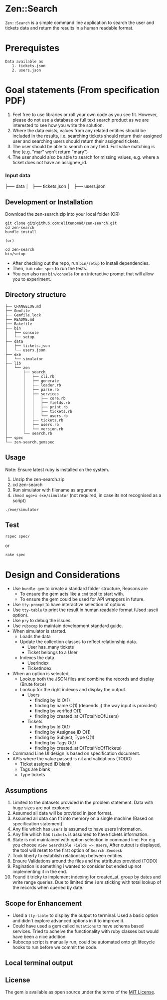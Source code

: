 # Zen::Search

`Zen::Search` is a simple command line application to search the user and tickets data and return the results in a human readable format.

# Prerequistes

    Data available as 
       1. tickets.json
       2. users.json

# Goal statements (From specification PDF)

   1. Feel free to use libraries or roll your own code as you see fit. However, please do not use a
    database or full text search product as we are interested to see how you write the solution.
   2. Where the data exists, values from any related entities should be included in the results, i.e.
    searching tickets should return their assigned user and searching users should return their assigned tickets.
   3. The user should be able to search on any field. Full value matching is fine (e.g. "mar" won't
    return "mary")
   4. The user should also be able to search for missing values, e.g. where a ticket does not have
    an assignee_id.

### Input data

├── data 
│   ├── tickets.json
│   ├── users.json

## Development or Installation

Download the zen-search.zip into your local folder (OR)

```
git clone git@github.com:elitenomad/zen-search.git
cd zen-search
bundle install

(or)

cd zen-search
bin/setup

```

- After checking out the repo, run `bin/setup` to install dependencies.
- Then, run `rake spec` to run the tests. 
- You can also run `bin/console` for an interactive prompt that will allow you to experiment.
    
## Directory structure

```
├── CHANGELOG.md
├── Gemfile
├── Gemfile.lock
├── README.md
├── Rakefile
├── bin
│   ├── console
│   └── setup
├── data
│   ├── tickets.json
│   └── users.json
├── exe
│   └── simulator
├── lib
│   └── zen
│       ├── search
│       │   ├── cli.rb
│       │   ├── generate
│       │   ├── loader.rb
│       │   ├── parse.rb
│       │   ├── services
│       │   │   ├── core.rb
│       │   │   ├── fields.rb
│       │   │   ├── print.rb
│       │   │   ├── tickets.rb
│       │   │   └── users.rb
│       │   ├── tickets.rb
│       │   ├── users.rb
│       │   └── version.rb
│       └── search.rb
├── spec
└── zen-search.gemspec
```

## Usage

Note: Ensure latest ruby is installed on the system.

1. Unzip the zen-search.zip
2. cd zen-search
3. Run simulator with filename as argument.
4. `chmod ugo+x exe/simulator` (not required, in case its not recognised as a script)

```
./exe/simulator

```
## Test

```
rspec spec/
```

or

```
rake spec
```
# Design and Considerations

- Use `bundle gem` to create a standard folder structure, Reasons are 
    - To ensure the gem acts like a `cmd` tool to start with. 
    - To ensure the gem could be used for API wrappers in future.
- Use `tty-prompt` to have interactive selection of options.
- Use `tty-table` to print the result in human readable format (Used :ascii option).
- Use `pry` to debug the issues.
- Use `rubocop` to maintain development standard guide.
- When simulator is started.
    - Loads the data
    - Update the collection classes to reflect relationship data.
        - User has_many tickets
        - Ticket belongs to a User
    - Indexes the data
        - UserIndex 
        - TicketIndex
- When an option is selected,
    - Lookup both the JSON files and combine the records and display (Brute force)
    - Lookup for the right indexes and display the output.
        - Users
            - finding by Id O(1)
            - finding by name O(1) (depends :) the way input is provided)
            - finding by verified O(1)
            - finding by created_at O(TotalNoOfUsers)
        - Tickets
            - finding by Id O(1)
            - finding by Assignee ID O(1)
            - finding by Subject, Type O(1)
            - finding by Tags O(1)
            - finding by created_at O(TotalNoOfTickets)
- Command Line UI design is based on specification document.
- APIs where the value passed is nil and validations (TODO)
    - Ticket assigned ID blank
    - Tags are blank
    - Type tickets

## Assumptions

1. Limited to the datasets provided in the problem statement. Data with huge sizes are not explored
2. Assumed all data will be provided in json format.
2. Assumed all data can fit into memory on a single machine (Based on specification statement).
3. Any file which has `users` is assumed to have users information.
4. Any file which has `tickets` is assumed to have tickets information.
5. State is not maintained with option selection in command line. For e.g you choose `View Searchable Fields => Users`, After
   output is displayed, the tool will reset to the first option of `Search Zendesk`
6. Took liberty to establish relationship between entities. 
7. Ensure Validations around the files and the attributes provided (TODO)
8. Pagination is something i wanted to consider but ended up not implementing it in the end.
9. Found it tricky to implement indexing for created_at, group by dates and write range queries. Due to limited time i am sticking with total lookup of the records 
   when queried by date.

## Scope for Enhancement

- Used a `tty-table` to display the output to terminal. Used a basic option and didn't explore advanced options in it to improve it.
- Could have used a gem called `mutations` to have schema based services. Tried to acheive the functionality with ruby classes but would have been a nice addition.
- Rubocop script is manually run, could be automated onto git lifecycle hooks to run before we commit the code.

## Local terminal output

## License

The gem is available as open source under the terms of the [MIT License](https://opensource.org/licenses/MIT).
